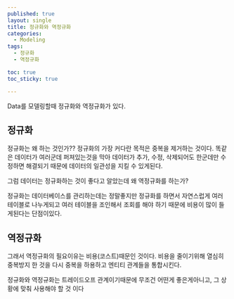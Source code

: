 ```yaml
---
published: true
layout: single
title: 정규화와 역정규화
categories:
  - Modeling
tags:
  - 정규화
  - 역정규화

toc: true
toc_sticky: true

---
```


Data를 모델링할때 정규화와 역정규화가 있다.

## 정규화

정규화는 왜 하는 것인가??
정규화의 가장 커다란 목적은 중복을 제거하는 것이다.
똑같은 데이터가 여러군데 퍼져있는것을 막아 데이터가 추가, 수정, 삭제되어도
한군데만 수정하면 해결되기 때문에 데이터의 일관성을 지킬 수 있게된다.

그럼 데이터는 정규화하는 것이 좋다고 알았는데 왜 역정규화를 하는가?

정규화는 데이터베이스를 관리하는데는 정말좋지만
정규화를 하면서 자연스럽게 여러 테이블로 나누게되고
여러 테이블을 조인해서 조회를 해야 하기 때문에 비용이 많이 들게된다는 단점이있다.

## 역정규화

그래서 역정규화의 필요이유는 비용(코스트)때문인 것이다.
비용을 줄이기위해 열심히 중복방지 한 것을 다시 중복을 하용하고
엔티티 관계들을 통합시킨다.

정규화와 역정규화는 트레이드오프 관계이기때문에 무조건 어떤게 좋은게아니고,
그 상황에 맞춰 사용해야 할 것 이다
